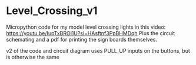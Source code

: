 # Level_Crossing_v1
Micropython code for my model level crossing lights in this video: https://youtu.be/IupTxBROl1U?si=HAsftnf3PpBHMDqh
Plus the circuit schemating and a pdf for printing the sign boards themselves.

v2 of the code and circuit diagram uses PULL_UP inputs on the buttons, but is otherwise the same
